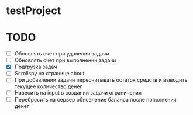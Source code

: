 # testProject

# TODO
- [ ] Обновлять счет при удалении задачи
- [ ] Обновлять счет при выполнении задачи
- [x] Подгрузка задач 
- [ ] Scrollspy на странице about
- [ ] При добавлении задачи пересчитывать остаток средств и выводить текущее количество денег
- [ ] Навесить на input в создании задачи ограничения
- [ ] Перебросить на сервер обновление баланса после пополнения денег